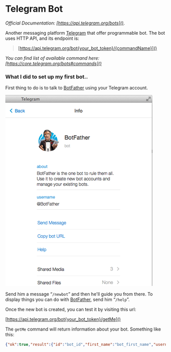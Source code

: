 # Telegram Bot

*Official Documentation: [https://api.telegram.org/bots]()*.

Another messaging platform [Telegram](https://telegram.org) that offer programmable bot. The bot uses HTTP API, and its endpoint is:

>[https://api.telegram.org/bot{your_bot_token}/{commandName}]()

*You can find list of available command here: [https://core.telegram.org/bots#commands]()*

### What I did to set up my first bot..
First thing to do is to talk to [BotFather](https://telegram.me/botfather) using your Telegram account.

![BotFather](../images/botfather.png)

Send him a message “`/newbot`” and then he'll guide you from there. To display things you can do with [BotFather](https://telegram.me/botfather), send him “`/help`”.

Once the new bot is created, you can test it by visiting this url:

[https://api.telegram.org/bot{your_bot_token}/getMe]()

The `getMe` command will return information about your bot. Something like this:

```json
{"ok":true,"result":{"id":"bot_id","first_name":"bot_first_name","username":"bot_username"}}
```